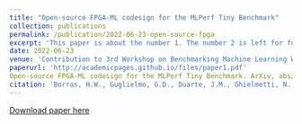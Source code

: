 ```yaml
---
title: "Open-source FPGA-ML codesign for the MLPerf Tiny Benchmark"
collection: publications
permalink: /publication/2022-06-23-open-source-fpga
excerpt: 'This paper is about the number 1. The number 2 is left for future work.'
date: 2022-06-23
venue: 'Contribution to 3rd Workshop on Benchmarking Machine Learning Workloads on Emerging Hardware (MLBench) at 5th Conference on Machine Learning and Systems (MLSys)'
paperurl: 'http://academicpages.github.io/files/paper1.pdf'
Open-source FPGA-ML codesign for the MLPerf Tiny Benchmark. ArXiv, abs/2206.11791.
citation: 'Borras, H.W., Guglielmo, G.D., Duarte, J.M., Ghielmetti, N., Hawks, B., Hauck, S., Hsu, S., Kastner, R., Liang, J., Meza, A., Muhizi, J., Nguyen, T., Roy, R., Tran, N., Umuroglu, Y., Weng, O., Yokuda, A., & Blott, M. (2022). &quot;Open-Source FPGA-ML codesign for the MLPerf Tiny Benchmark.&quot; <i>Journal 1</i>. 5th Conference on Machine Learning and Systems (MLSys).'
---
```


[Download paper here](https://arxiv.org/pdf/2206.11791v1.pdf)
